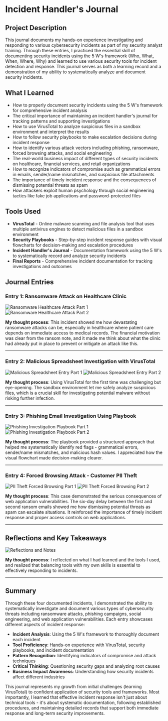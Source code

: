 # Incident Handler's Journal

## Project Description
This journal documents my hands-on experience investigating and responding to various cybersecurity incidents as part of my security analyst training. Through these entries, I practiced the essential skill of documenting security incidents using the 5 W's framework (Who, What, When, Where, Why) and learned to use various security tools for incident detection and response. This journal serves as both a learning record and a demonstration of my ability to systematically analyze and document security incidents.

## What I Learned
- How to properly document security incidents using the 5 W's framework for comprehensive incident analysis
- The critical importance of maintaining an incident handler's journal for tracking patterns and supporting investigations
- How to use VirusTotal to analyze suspicious files in a sandbox environment and interpret the results
- How to follow security playbooks to make escalation decisions during incident response
- How to identify various attack vectors including phishing, ransomware, forced browsing attacks, and social engineering
- The real-world business impact of different types of security incidents on healthcare, financial services, and retail organizations
- How to recognize indicators of compromise such as grammatical errors in emails, sender/name mismatches, and suspicious file attachments
- The importance of timely incident response and the consequences of dismissing potential threats as spam
- How attackers exploit human psychology through social engineering tactics like fake job applications and password-protected files

## Tools Used
- **VirusTotal** - Online malware scanning and file analysis tool that uses multiple antivirus engines to detect malicious files in a sandbox environment
- **Security Playbooks** - Step-by-step incident response guides with visual flowcharts for decision-making and escalation procedures
- **Incident Handler's Journal** - Documentation framework using the 5 W's to systematically record and analyze security incidents
- **Final Reports** - Comprehensive incident documentation for tracking investigations and outcomes

## Journal Entries

### Entry 1: Ransomware Attack on Healthcare Clinic
![Ransomware Healthcare Attack Part 1](images/entry1-ransomware-part1.png)
![Ransomware Healthcare Attack Part 2](images/entry1-ransomware-part2.png)

**My thought process**: This incident showed me how devastating ransomware attacks can be, especially in healthcare where patient care depends on immediate access to medical records. The financial motivation was clear from the ransom note, and it made me think about what the clinic had already put in place to prevent or mitigate an attack like this.

---

### Entry 2: Malicious Spreadsheet Investigation with VirusTotal
![Malicious Spreadsheet Entry Part 1](images/entry2-virustotal-part1.png)
![Malicious Spreadsheet Entry Part 2](images/entry2-virustotal-part2.png)

**My thought process**: Using VirusTotal for the first time was challenging but eye-opening. The sandbox environment let me safely analyze suspicious files, which is a crucial skill for investigating potential malware without risking further infection.

---

### Entry 3: Phishing Email Investigation Using Playbook
![Phishing Investigation Playbook Part 1](images/entry3-playbook-part1.png)
![Phishing Investigation Playbook Part 2](images/entry3-playbook-part2.png)

**My thought process**: The playbook provided a structured approach that helped me systematically identify red flags - grammatical errors, sender/name mismatches, and malicious hash values. I appreciated how the visual flowchart made decision-making clearer. 

---

### Entry 4: Forced Browsing Attack - Customer PII Theft
![PII Theft Forced Browsing Part 1](images/entry4-pii-theft-part1.png)
![PII Theft Forced Browsing Part 2](images/entry4-pii-theft-part2.png)

**My thought process**: This case demonstrated the serious consequences of web application vulnerabilities. The six-day delay between the first and second ransom emails showed me how dismissing potential threats as spam can escalate situations. It reinforced the importance of timely incident response and proper access controls on web applications.

---

## Reflections and Key Takeaways
![Reflections and Notes](images/reflections-notes.png) 

**My thought process**: I reflected on what I had learned and the tools I used, and realized that balancing tools with my own skills is essential to effectively responding to incidents.

---

## Summary

Through these four documented incidents, I demonstrated the ability to systematically investigate and document various types of cybersecurity threats including ransomware attacks, phishing campaigns, social engineering, and web application vulnerabilities. Each entry showcases different aspects of incident response:

- **Incident Analysis**: Using the 5 W's framework to thoroughly document each incident
- **Tool Proficiency**: Hands-on experience with VirusTotal, security playbooks, and incident documentation
- **Pattern Recognition**: Identifying indicators of compromise and attack techniques
- **Critical Thinking**: Questioning security gaps and analyzing root causes
- **Business Impact Awareness**: Understanding how security incidents affect different industries

This journal represents my growth from initial challenges (learning VirusTotal) to confident application of security tools and frameworks. Most importantly, I learned that effective incident response isn't just about technical tools - it's about systematic documentation, following established procedures, and maintaining detailed records that support both immediate response and long-term security improvements.
